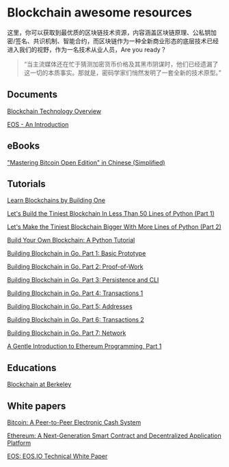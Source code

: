 # Blockchain awesome resources

这里，你可以获取到最优质的区块链技术资源，内容涵盖区块链原理、公私钥加密/签名、共识机制、智能合约，而区块链作为一种全新商业形态的底层技术已经进入我们的视野，作为一名技术从业人员，Are you ready？

> “当主流媒体还在忙于猜测加密货币价格及其黑市阴谋时，他们已经遗漏了这一切的本质事实。那就是，密码学家们悄然发明了一套全新的技术原型。”

## Documents

[Blockchain Technology Overview](https://csrc.nist.gov/publications/detail/nistir/8202/draft)

[EOS - An Introduction](https://eos.io/documents/EOS_An_Introduction.pdf)

## eBooks

["Mastering Bitcoin Open Edition" in Chinese (Simplified)](https://bitcoinbook.info/translations/cmn/book.pdf)

## Tutorials

[Learn Blockchains by Building One](https://hackernoon.com/learn-blockchains-by-building-one-117428612f46)

[Let's Build the Tiniest Blockchain In Less Than 50 Lines of Python (Part 1)](https://medium.com/crypto-currently/lets-build-the-tiniest-blockchain-e70965a248b)

[Let's Make the Tiniest Blockchain Bigger With More Lines of Python (Part 2)](https://medium.com/crypto-currently/lets-make-the-tiniest-blockchain-bigger-ac360a328f4d)

[Build Your Own Blockchain: A Python Tutorial](http://ecomunsing.com/build-your-own-blockchain)

[Building Blockchain in Go. Part 1: Basic Prototype](https://jeiwan.cc/posts/building-blockchain-in-go-part-1/)

[Building Blockchain in Go. Part 2: Proof-of-Work](https://jeiwan.cc/posts/building-blockchain-in-go-part-2/)

[Building Blockchain in Go. Part 3: Persistence and CLI](https://jeiwan.cc/posts/building-blockchain-in-go-part-3/)

[Building Blockchain in Go. Part 4: Transactions 1](https://jeiwan.cc/posts/building-blockchain-in-go-part-4/)

[Building Blockchain in Go. Part 5: Addresses](https://jeiwan.cc/posts/building-blockchain-in-go-part-5/)

[Building Blockchain in Go. Part 6: Transactions 2](https://jeiwan.cc/posts/building-blockchain-in-go-part-6/)

[Building Blockchain in Go. Part 7: Network](https://jeiwan.cc/posts/building-blockchain-in-go-part-7/)

[A Gentle Introduction to Ethereum Programming, Part 1](https://blog.zeppelin.solutions/a-gentle-introduction-to-ethereum-programming-part-1-783cc7796094)

## Educations

[Blockchain at Berkeley](https://blockchain.berkeley.edu/)

## White papers

[Bitcoin: A Peer-to-Peer Electronic Cash System](https://bitcoin.org/bitcoin.pdf)

[Ethereum: A Next-Generation Smart Contract and Decentralized Application Platform](https://github.com/ethereum/wiki/wiki/White-Paper)

[EOS: EOS.IO Technical White Paper](https://github.com/EOSIO/Documentation/blob/master/TechnicalWhitePaper.md)
